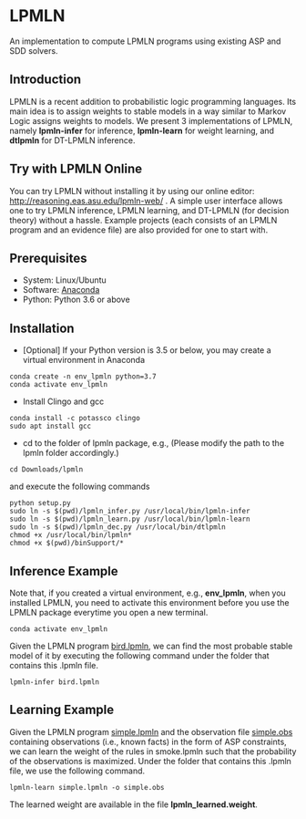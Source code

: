 # LPMLN
An implementation to compute LPMLN programs using existing ASP and SDD solvers.

## Introduction
LPMLN is a recent addition to probabilistic logic programming languages. Its main idea is to assign weights to stable models in a way similar to Markov Logic assigns weights to models. We present 3 implementations of LPMLN, namely **lpmln-infer** for inference, **lpmln-learn** for weight learning, and **dtlpmln** for DT-LPMLN inference. 

## Try with LPMLN Online
You can try LPMLN without installing it by using our online editor: 
http://reasoning.eas.asu.edu/lpmln-web/ .
A simple user interface allows one to try LPMLN inference, LPMLN learning, and DT-LPMLN (for decision theory) without a hassle. 
Example projects (each consists of an LPMLN program and an evidence file) are also provided for one to start with. 

## Prerequisites
* System: Linux/Ubuntu
* Software: [Anaconda](https://www.anaconda.com/distribution/#linux)
* Python: Python 3.6 or above

## Installation
* [Optional] If your Python version is 3.5 or below, you may create a virtual environment in Anaconda
```
conda create -n env_lpmln python=3.7
conda activate env_lpmln
```
* Install Clingo and gcc
```
conda install -c potassco clingo
sudo apt install gcc
```
* cd to the folder of lpmln package, e.g., (Please modify the path to the lpmln folder accordingly.)
```
cd Downloads/lpmln
```
and execute the following commands
```
python setup.py
sudo ln -s $(pwd)/lpmln_infer.py /usr/local/bin/lpmln-infer
sudo ln -s $(pwd)/lpmln_learn.py /usr/local/bin/lpmln-learn
sudo ln -s $(pwd)/lpmln_dec.py /usr/local/bin/dtlpmln
chmod +x /usr/local/bin/lpmln*
chmod +x $(pwd)/binSupport/*
```

## Inference Example
Note that, if you created a virtual environment, e.g., **env_lpmln**, when you installed LPMLN, you need to activate this environment before you use the LPMLN package everytime you open a new terminal.
```
conda activate env_lpmln
```

Given the LPMLN program [bird.lpmln](./examples/inference/bird.lpmln), we can find the most probable stable model of it by executing the following command under the folder that contains this .lpmln file.
```
lpmln-infer bird.lpmln
```

## Learning Example
Given the LPMLN program [simple.lpmln](./examples/learn/simple.lpmln) and the observation file [simple.obs](./examples/learn/simple.obs) containing observations (i.e., known facts) in the form of ASP constraints, we can learn the weight of the rules in smoke.lpmln such that the probability of the observations is maximized.  Under the folder that contains this .lpmln file, we use the following command.
```
lpmln-learn simple.lpmln -o simple.obs
```
The learned weight are available in the file **lpmln_learned.weight**.
